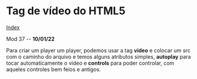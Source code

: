 # Tag de vídeo do HTML5
[Index](../Index.md)

Mod 37 -- **10/01/22**

Para criar um player um player, podemos usar a tag **video** e colocar um src com o caminho do arquivo e temos alguns atributos simples, **autoplay** para tocar automaticamente o vídeo e **controls** para poder controlar, com aqueles controles bem feios e antigos.
